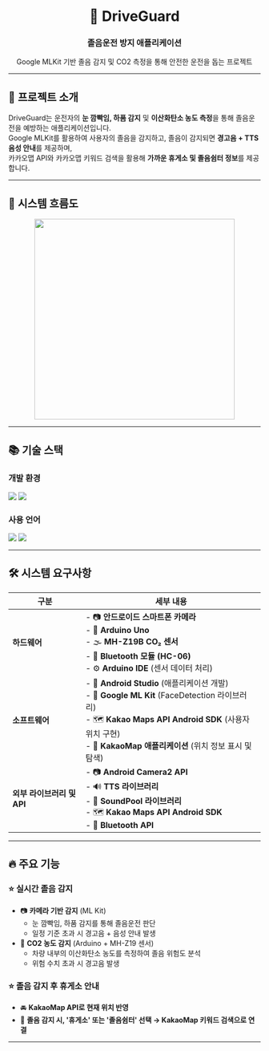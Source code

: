 <div align="center">
    <h1>🚗 DriveGuard</h1>
    <h3>졸음운전 방지 애플리케이션</h3>
    <p>Google MLKit 기반 졸음 감지 및 CO2 측정을 통해 안전한 운전을 돕는 프로젝트</p>
</div>

---

## 📌 프로젝트 소개
DriveGuard는 운전자의 **눈 깜빡임, 하품 감지** 및 **이산화탄소 농도 측정**을 통해 졸음운전을 예방하는 애플리케이션입니다.  
Google MLKit를 활용하여 사용자의 졸음을 감지하고, 
졸음이 감지되면 **경고음 + TTS 음성 안내**를 제공하며,  
카카오맵 API와 카카오맵 키워드 검색을 활용해 **가까운 휴게소 및 졸음쉼터 정보**를 제공합니다.

---

## 📌 시스템 흐름도

<div align="center">
  <img src="https://github.com/user-attachments/assets/328fd6a9-bc09-4029-8e36-554e19f39a67" width="400">
</div>

---

## 📚 기술 스택

### 개발 환경
<div>
    <img src="https://img.shields.io/badge/AndroidStudio-3DDC84?style=for-the-badge&logo=androidstudio&logoColor=white">
    <img src="https://img.shields.io/badge/Github-181717?style=for-the-badge&logo=github&logoColor=white">
</div>

### 사용 언어
<div>
    <img src="https://img.shields.io/badge/Java-ED8B00?style=for-the-badge&logo=openjdk&logoColor=white">
    <img src="https://img.shields.io/badge/C%2B%2B-00599C?style=for-the-badge&logo=c%2B%2B&logoColor=white">
</div>

---

## 🛠️ 시스템 요구사항

| 구분 | 세부 내용 |
|------|----------------------------------------------------------|
| **하드웨어** | - 📷 **안드로이드 스마트폰 카메라** <br> - 🔌 **Arduino Uno** <br> - 🌫 **MH-Z19B CO₂ 센서** <br> - 📡 **Bluetooth 모듈 (HC-06)** <br> - ⚙️ **Arduino IDE** (센서 데이터 처리) |
| **소프트웨어** | - 📱 **Android Studio** (애플리케이션 개발) <br> - 🤖 **Google ML Kit** (FaceDetection 라이브러리) <br> - 🗺 **Kakao Maps API Android SDK** (사용자 위치 구현) <br> - 📍 **KakaoMap 애플리케이션** (위치 정보 표시 및 탐색) |
| **외부 라이브러리 및 API** | - 📷 **Android Camera2 API** <br> - 🔊 **TTS 라이브러리** <br> - 🎵 **SoundPool 라이브러리** <br> - 🗺 **Kakao Maps API Android SDK** <br> - 📡 **Bluetooth API** |

---

## 🔥 주요 기능

### ⭐ 실시간 졸음 감지  
- 📷 **카메라 기반 감지** (ML Kit)  
  - 눈 깜빡임, 하품 감지를 통해 졸음운전 판단  
  - 일정 기준 초과 시 경고음 + 음성 안내 발생  
- 🌿 **CO2 농도 감지** (Arduino + MH-Z19 센서)  
  - 차량 내부의 이산화탄소 농도를 측정하여 졸음 위험도 분석  
  - 위험 수치 초과 시 경고음 발생  

### ⭐ 졸음 감지 후 휴게소 안내  
- 🚘 **KakaoMap API로 현재 위치 반영**  
- 🏢 **졸음 감지 시, '휴게소' 또는 '졸음쉼터' 선택 → KakaoMap 키워드 검색으로 연결**  

---
